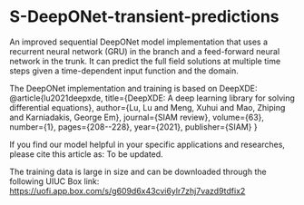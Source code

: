 # S-DeepONet-transient-predictions
An improved sequential DeepONet model implementation that uses a recurrent neural network (GRU) in the branch and a feed-forward neural network in the trunk. It can predict the full field solutions at multiple time steps given a time-dependent input function and the domain.

The DeepONet implementation and training is based on DeepXDE:
@article{lu2021deepxde,
  title={DeepXDE: A deep learning library for solving differential equations},
  author={Lu, Lu and Meng, Xuhui and Mao, Zhiping and Karniadakis, George Em},
  journal={SIAM review},
  volume={63},
  number={1},
  pages={208--228},
  year={2021},
  publisher={SIAM}
}

If you find our model helpful in your specific applications and researches, please cite this article as: 
To be updated.


The training data is large in size and can be downloaded through the following UIUC Box link:
https://uofi.app.box.com/s/g609d6x43cvi6ylr7zhj7vazd9tdfix2